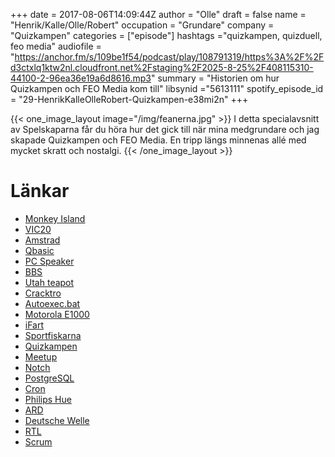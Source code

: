 +++
date = 2017-08-06T14:09:44Z
author = "Olle"
draft = false
name = "Henrik/Kalle/Olle/Robert"
occupation = "Grundare"
company = "Quizkampen"
categories = ["episode"]
hashtags ="quizkampen, quizduell, feo media"
audiofile = "https://anchor.fm/s/109be1f54/podcast/play/108791319/https%3A%2F%2Fd3ctxlq1ktw2nl.cloudfront.net%2Fstaging%2F2025-8-25%2F408115310-44100-2-96ea36e19a6d8616.mp3"
summary = "Historien om hur Quizkampen och FEO Media kom till"
libsynid ="5613111"
spotify_episode_id = "29-HenrikKalleOlleRobert-Quizkampen-e38mi2n"
+++

{{< one_image_layout image="/img/feanerna.jpg" >}}
I detta specialavsnitt av Spelskaparna får du höra hur det gick till
när mina medgrundare och jag skapade Quizkampen och FEO Media. En tripp längs minnenas allé med mycket
skratt och nostalgi.
{{< /one_image_layout >}}

# Länkar
* [Monkey Island](https://www.youtube.com/watch?v=vfzkvwbX6Rw)
* [VIC20](https://en.wikipedia.org/wiki/Commodore_VIC-20)
* [Amstrad](https://en.wikipedia.org/wiki/Amstrad)
* [Qbasic](https://en.wikipedia.org/wiki/QBasic)
* [PC Speaker](https://www.youtube.com/watch?v=ts069msIzg0)
* [BBS](https://en.wikipedia.org/wiki/Bulletin_board_system)
* [Utah teapot](https://en.wikipedia.org/wiki/Utah_teapot)
* [Cracktro](https://en.wikipedia.org/wiki/Crack_intro)
* [Autoexec.bat](https://en.wikipedia.org/wiki/AUTOEXEC.BAT)
* [Motorola E1000](https://www.youtube.com/watch?v=VC8RhQOzfGI)
* [iFart](https://en.wikipedia.org/wiki/IFart_Mobile)
* [Sportfiskarna](http://www.sportfiskarna.se/)
* [Quizkampen](http://www.quizkampen.se/)
* [Meetup](https://www.meetup.com/)
* [Notch](https://twitter.com/notch)
* [PostgreSQL](https://www.postgresql.org/)
* [Cron](https://en.wikipedia.org/wiki/Cron)
* [Philips Hue](http://www2.meethue.com/sv-se/)
* [ARD](http://www.ard.de/)
* [Deutsche Welle](http://www.dw.com/en/top-stories/s-9097)
* [RTL](http://www.rtl.de/cms/index.html)
* [Scrum](https://en.wikipedia.org/wiki/Scrum_(software_development))

